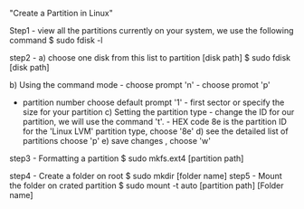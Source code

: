 \"Create a Partition in Linux\"

Step1 - view all the partitions currently on your system, we use the
following command \$ sudo fdisk -l

step2 - a) choose one disk from this list to partition \[disk path\] \$
sudo fdisk \[disk path\]

b) Using the command mode  - choose prompt \'n\'  - choose promot \'p\'
 - partition number choose default prompt \'1\'  - first sector or
specify the size for your partition
c) Setting the partition type  -
change the ID for our partition, we will use the command 't'.  - HEX
code 8e is the partition ID for the 'Linux LVM' partition type, choose
\'8e\'
 d) see the detailed list of partitions choose \'p\' e) save
changes , choose \'w\'

step3 - Formatting a partition \$ sudo mkfs.ext4 \[partition path\]

step4 - Create a folder on root \$ sudo mkdir \[folder name\] step5 -
Mount the folder on crated partition \$ sudo mount -t auto \[partition
path\] \[Folder name\]
